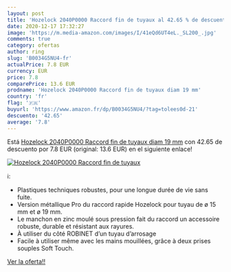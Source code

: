 ```yaml
---
layout: post
title: 'Hozelock 2040P0000 Raccord fin de tuyaux al 42.65 % de descuento'
date: 2020-12-17 17:32:27
image: 'https://m.media-amazon.com/images/I/41eQd6UT4eL._SL200_.jpg'
comments: true
category: ofertas
author: ring
slug: 'B0034G5NU4-fr'
actualPrice: 7.8 EUR
currency: EUR
price: 7.8
comparePrice: 13.6 EUR
prodname: 'Hozelock 2040P0000 Raccord fin de tuyaux diam 19 mm'
country: 'fr'
flag: '🇫🇷'
buyurl: 'https://www.amazon.fr/dp/B0034G5NU4/?tag=tolees0d-21'
descuento: '42.65'
average: '7.8'
---
```


Está [Hozelock 2040P0000 Raccord fin de tuyaux diam 19 mm](https://www.amazon.fr/dp/B0034G5NU4/?tag=tolees0d-21) con 42.65 de descuento por 7.8 EUR (original: 13.6 EUR) en el siguiente enlace!

[![Hozelock 2040P0000 Raccord fin de tuyaux](https://m.media-amazon.com/images/I/41eQd6UT4eL._SL200_.jpg)](https://www.amazon.fr/dp/B0034G5NU4/?tag=tolees0d-21)

ℹ️:

- Plastiques techniques robustes, pour une longue durée de vie sans fuite.
- Version métallique Pro du raccord rapide Hozelock pour tuyau de ø 15 mm et ø 19 mm.
- Le manchon en zinc moulé sous pression fait du raccord un accessoire robuste, durable et résistant aux rayures.
- À utiliser du côté ROBINET d’un tuyau d’arrosage
- Facile à utiliser même avec les mains mouillées, grâce à deux prises souples Soft Touch.

[Ver la oferta!!](https://www.amazon.fr/dp/B0034G5NU4/?tag=tolees0d-21)
